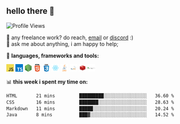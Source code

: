 ## hello there 👋
<p align="left">
  <img height="25" src="https://api.visitorbadge.io/api/VisitorHit?user=pierokchad&countColorcountColor&countColor=%23006EFF" alt="Profile Views"/>
</p>

💼 any freelance work? do reach, [email](mailto:pierok420@gmail.com) or [discord](https://discord.com/users/577571414186393661/) :)\
💬 ask me about anything, i am happy to help;

🌸 **languages, frameworks and tools:**  

<code><img height="20" src="https://raw.githubusercontent.com/github/explore/main/topics/javascript/javascript.png"></code>
<code><img height="20" src="https://raw.githubusercontent.com/github/explore/main/topics/typescript/typescript.png"></code>
<code><img height="20" src="https://raw.githubusercontent.com/github/explore/main/topics/nodejs/nodejs.png"></code>
<code><img height="20" src="https://raw.githubusercontent.com/github/explore/main/topics/html/html.png"></code>
<code><img height="20" src="https://raw.githubusercontent.com/github/explore/main/topics/css/css.png"></code>
<code><img height="20" src="https://raw.githubusercontent.com/github/explore/main/topics/react/react.png"></code>
<code><img height="20" src="https://raw.githubusercontent.com/github/explore/main/topics/java/java.png"></code>
<code><img height="20" src="https://raw.githubusercontent.com/github/explore/main/topics/mysql/mysql.png"></code>
<code><img height="20" src="https://raw.githubusercontent.com/github/explore/main/topics/redis/redis.png"></code>
<code><img height="20" src="https://raw.githubusercontent.com/github/explore/main/topics/mongodb/mongodb.png"></code>

📊 **this week i spent my time on:**
<!--START_SECTION:waka-->

```txt
HTML       21 mins         █████████░░░░░░░░░░░░░░░░   36.60 %
CSS        16 mins         ███████░░░░░░░░░░░░░░░░░░   28.63 %
Markdown   11 mins         █████░░░░░░░░░░░░░░░░░░░░   20.24 %
Java       8 mins          ███▓░░░░░░░░░░░░░░░░░░░░░   14.52 %
```

<!--END_SECTION:waka-->
